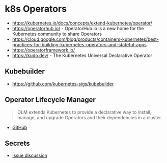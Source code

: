 # k8s Operators

* <https://kubernetes.io/docs/concepts/extend-kubernetes/operator/>
* <https://operatorhub.io/> - OperatorHub.io is a new home for the Kubernetes community to share Operators 
* <https://cloud.google.com/blog/products/containers-kubernetes/best-practices-for-building-kubernetes-operators-and-stateful-apps>
* <https://operatorframework.io/>
* <https://kudo.dev/> - The Kubernetes Universal Declarative Operator

## Kubebuilder

* <https://github.com/kubernetes-sigs/kubebuilder>

## Operator Lifecycle Manager

> OLM extends Kubernetes to provide a declarative way to install, manage, and upgrade Operators and their dependencies in a cluster.

* [GitHub](https://github.com/operator-framework/operator-lifecycle-manager)

## Secrets

* [Issue discussion](https://github.com/argoproj/argo-cd/issues/1364)
